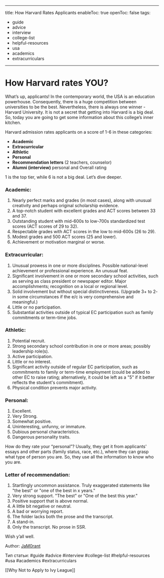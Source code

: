 
---
title: How Harvard Rates Applicants
enableToc: true
openToc: false
tags:
- guide
- advice
- interview
- college-list
- helpful-resources
- usa
- academics
- extracurriculars
---
# **How Harvard rates YOU?**

What’s up, applicants! In the contemporary world, the USA is an education powerhouse. Consequently, there is a huge competition between universities to be the best. Nevertheless, there is always one winner - Harvard University. It is not a secret that getting into Harvard is a big deal. So, today you are going to get some information about this college’s inner kitchen.

Harvard admission rates applicants on a score of 1-6 in these categories:

- **Academic**
- **Extracurricular**
- **Athletic**
- **Personal**
- **Recommendation letters** (2 teachers, counselor)
- **Alumni (interview)** personal and Overall rating

1 is the top tier, while 6 is not a big deal. Let’s dive deeper.

### **Academic:**
1. Nearly perfect marks and grades (in most cases), along with unusual creativity and perhaps original scholarship evidence.
2. A top-notch student with excellent grades and ACT scores between 33 and 37.
3. Outstanding student with mid-600s to low-700s standardized test scores (ACT scores of 29 to 32).
4. Respectable grades with ACT scores in the low to mid-600s (26 to 29).
5. Modest grades and 500 ACT scores (25 and lower).
6. Achievement or motivation marginal or worse.

### **Extracurricular:**
1. Unusual prowess in one or more disciplines. Possible national-level achievement or professional experience. An unusual feat.
2. Significant involvement in one or more secondary school activities, such as serving as class president or newspaper editor. Major accomplishments; recognition on a local or regional level.
3. Solid involvement but without special distinctiveness. (Upgrade 3+ to 2- in some circumstances if the e/c is very comprehensive and meaningful.)
4. Little or no participation.
5. Substantial activities outside of typical EC participation such as family commitments or term-time jobs.
### **Athletic:**
1. Potential recruit.
2. Strong secondary school contribution in one or more areas; possibly leadership role(s).
3. Active participation.
4. Little or no interest.
5. Significant activity outside of regular EC participation, such as commitments to family or term-time employment (could be added to other EC to raise rating; alternatively, it could be left as a "5" if it better reflects the student's commitment).
6. Physical condition prevents major activity.
### **Personal:**
1. Excellent.
2. Very Strong.
3. Somewhat positive.
4. Uninteresting, unfunny, or immature.
5. Dubious personal characteristics.
6. Dangerous personality traits.

How do they rate your “personal”? Usually, they get it from applicants' essays and other parts (family status, race, etc.), where they can grasp what type of person you are. So, they use all the information to know who you are.
### **Letter of recommendation:**
1. Startlingly uncommon assistance. Truly exaggerated statements like "the best" or "one of the best in x years."
2. Very strong support. "The best" or "One of the best this year."
3. Positive support that is above normal.
4. A little bit negative or neutral.
5. A bad or worrying report.
6. The folder lacks both the prose and the transcript.
8. A stand-in.
9. Only the transcript. No prose in SSR.

Wish y’all well.

Author: [JaM0rant](https://www.instagram.com/?hl=en)

Тип статьи:
#guide 
#advice
#interview
#college-list
#helpful-resources
#usa
#academics
#extracurriculars

[[Why Not to Apply to Ivy League]]
